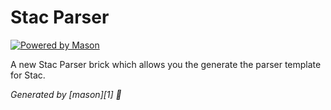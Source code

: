 # Stac Parser

[![Powered by Mason](https://img.shields.io/endpoint?url=https%3A%2F%2Ftinyurl.com%2Fmason-badge)](https://github.com/felangel/mason)

A new Stac Parser brick which allows you the generate the parser template for Stac. 

_Generated by [mason][1] 🧱_